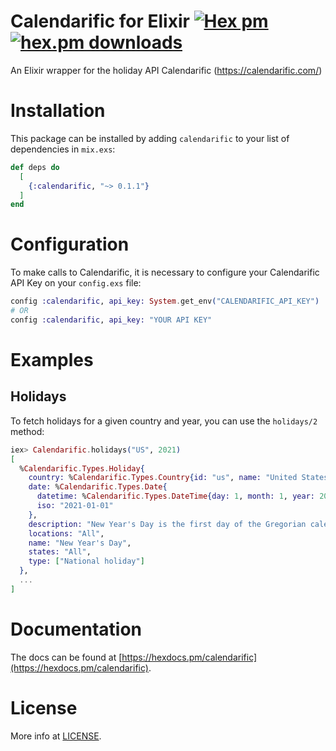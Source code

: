 # Calendarific for Elixir [![Hex pm](https://img.shields.io/hexpm/v/calendarific.svg?style=flat)](https://hex.pm/packages/calendarific) [![hex.pm downloads](https://img.shields.io/hexpm/dt/calendarific.svg?style=flat)](https://hex.pm/packages/calendarific)

An Elixir wrapper for the holiday API Calendarific (https://calendarific.com/)

# Installation

This package can be installed by adding `calendarific` to your list of dependencies in `mix.exs`:

```elixir
def deps do
  [
    {:calendarific, "~> 0.1.1"}
  ]
end
```

# Configuration

To make calls to Calendarific, it is necessary to configure your Calendarific API Key on your `config.exs` file:

```elixir
config :calendarific, api_key: System.get_env("CALENDARIFIC_API_KEY")
# OR
config :calendarific, api_key: "YOUR API KEY"
```

# Examples

## Holidays

To fetch holidays for a given country and year, you can use the `holidays/2` method:

```elixir
iex> Calendarific.holidays("US", 2021)
[
  %Calendarific.Types.Holiday{
    country: %Calendarific.Types.Country{id: "us", name: "United States"},
    date: %Calendarific.Types.Date{
      datetime: %Calendarific.Types.DateTime{day: 1, month: 1, year: 2021},
      iso: "2021-01-01"
    },
    description: "New Year's Day is the first day of the Gregorian calendar, which is widely used in many countries such as the USA.",
    locations: "All",
    name: "New Year's Day",
    states: "All",
    type: ["National holiday"]
  },
  ...
]
```

# Documentation

The docs can be found at [https://hexdocs.pm/calendarific](https://hexdocs.pm/calendarific).

# License

More info at [LICENSE](LICENSE).

